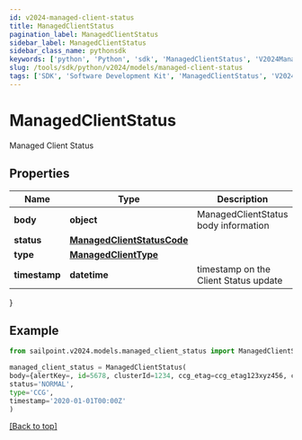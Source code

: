 ```yaml
---
id: v2024-managed-client-status
title: ManagedClientStatus
pagination_label: ManagedClientStatus
sidebar_label: ManagedClientStatus
sidebar_class_name: pythonsdk
keywords: ['python', 'Python', 'sdk', 'ManagedClientStatus', 'V2024ManagedClientStatus'] 
slug: /tools/sdk/python/v2024/models/managed-client-status
tags: ['SDK', 'Software Development Kit', 'ManagedClientStatus', 'V2024ManagedClientStatus']
---
```


# ManagedClientStatus

Managed Client Status

## Properties

Name | Type | Description | Notes
------------ | ------------- | ------------- | -------------
**body** | **object** | ManagedClientStatus body information | [required]
**status** | [**ManagedClientStatusCode**](managed-client-status-code) |  | [required]
**type** | [**ManagedClientType**](managed-client-type) |  | [required]
**timestamp** | **datetime** | timestamp on the Client Status update | [required]
}

## Example

```python
from sailpoint.v2024.models.managed_client_status import ManagedClientStatus

managed_client_status = ManagedClientStatus(
body={alertKey=, id=5678, clusterId=1234, ccg_etag=ccg_etag123xyz456, ccg_pin=NONE, cookbook_etag=20210420125956-20210511144538, hostname=megapod-useast1-secret-hostname.sailpoint.com, internal_ip=127.0.0.1, lastSeen=1620843964604, sinceSeen=14708, sinceSeenMillis=14708, localDev=false, stacktrace=, state=null, status=NORMAL, uuid=null, product=idn, va_version=null, platform_version=2, os_version=2345.3.1, os_type=flatcar, hypervisor=unknown},
status='NORMAL',
type='CCG',
timestamp='2020-01-01T00:00Z'
)

```
[[Back to top]](#) 

